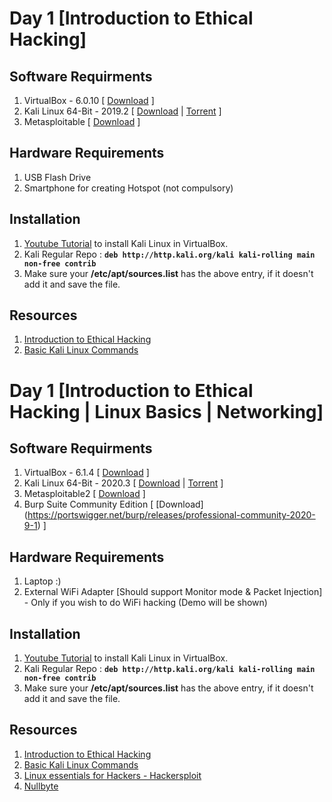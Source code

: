 # Day 1 [Introduction to Ethical Hacking]
## Software Requirments
1. VirtualBox - 6.0.10 [ [Download](https://download.virtualbox.org/virtualbox/6.0.10/VirtualBox-6.0.10-132072-Win.exe) ]
2. Kali Linux 64-Bit - 2019.2 \[ [Download](https://cdimage.kali.org/kali-2019.2/kali-linux-2019.2-amd64.iso) | [Torrent](https://images.offensive-security.com/kali-linux-2019.2-amd64.iso.torrent) \]
3. Metasploitable [ [Download](https://nchc.dl.sourceforge.net/project/metasploitable/Metasploitable2/metasploitable-linux-2.0.0.zip) ]
## Hardware Requirements
1. USB Flash Drive
2. Smartphone for creating Hotspot (not compulsory)
## Installation
1. [Youtube Tutorial](https://www.youtube.com/watch?v=zE3EhEJYQ-I) to install Kali Linux in VirtualBox.
2. Kali Regular Repo : **`deb http://http.kali.org/kali kali-rolling main non-free contrib`**
3. Make sure your **/etc/apt/sources.list** has the above entry, if it doesn't add it and save the file.

## Resources
1. [Introduction to Ethical Hacking](http://wiki.cas.mcmaster.ca/index.php/Ethical_Hacking)
2. [Basic Kali Linux Commands](https://github.com/gdsoumya/Konnexions/blob/master/Kali-Linux_Command_List.txt)


# Day 1 [Introduction to Ethical Hacking | Linux Basics | Networking]

## Software Requirments

1. VirtualBox - 6.1.4 [ [Download](https://download.virtualbox.org/virtualbox/6.1.14/VirtualBox-6.1.14-140239-Win.exe) ]
2. Kali Linux 64-Bit - 2020.3 [ [Download](https://cdimage.kali.org/kali-2020.3/kali-linux-2020.3-installer-amd64.iso) | [Torrent](https://images.kali.org/kali-linux-2020.3-installer-amd64.iso.torrent) ]
3. Metasploitable2 [ [Download](https://nchc.dl.sourceforge.net/project/metasploitable/Metasploitable2/metasploitable-linux-2.0.0.zip) ]
4. Burp Suite Community Edition [ [Download] (<https://portswigger.net/burp/releases/professional-community-2020-9-1>) ]

## Hardware Requirements

1. Laptop :)
2. External WiFi Adapter [Should support Monitor mode & Packet Injection] - Only if you wish to do WiFi hacking (Demo will be shown)

## Installation

1. [Youtube Tutorial](https://www.youtube.com/watch?v=zE3EhEJYQ-I) to install Kali Linux in VirtualBox.
2. Kali Regular Repo : **`deb http://http.kali.org/kali kali-rolling main non-free contrib`**
3. Make sure your **/etc/apt/sources.list** has the above entry, if it doesn't add it and save the file.

## Resources

1. [Introduction to Ethical Hacking](http://wiki.cas.mcmaster.ca/index.php/Ethical_Hacking)
2. [Basic Kali Linux Commands](....)
3. [Linux essentials for Hackers - Hackersploit](https://hackersploit.org/linux-essentials-for-hackers/)
4. [Nullbyte](https://null-byte.wonderhowto.com/how-to/linux-basics/)
